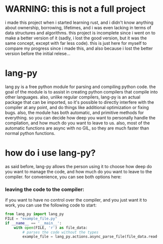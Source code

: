 # WARNING: this is not a full project
i made this project when i started learning rust, and  i didn't know anything about ownership,
borrowing, lifetimes, and i was even lacking in terms of data structures and algorithms.
this project is incomplete since i went on to make a better version of it (sadly, i lost
the good version, but it was the same concept, except with far less code).
this is just here for myself to compare my progress since i made this, and also because
i lost the better version before the initial relese...

# lang-py
lang py is a free python 
module for parsing
and compiling python code. 
the goal of the module is to 
assist in creating 
python compilers that
compile into other languages. 
also, unlike regular 
compilers, lang-py is an 
actual package that can be imported, 
so it's possible to directly
interfere with the compiler 
at any point, and do
things like additional optimization 
or fixing bugs.
also, the module
has both automatic,
and primitive methods
for everything.
so you can decide how 
deep you want to 
personally handle
the compilation, and
how much do you want to
leave to us.
also, most of the automatic
functions are async
with no GIL, so they are
much faster than
normal python functions.

# how do i use lang-py?
as said before, lang-py
allows the person using it
to choose how deep do you
want to manage the code,
and how much do you want
to leave to the compiler.
for convenience, you can
see both options here:
### leaving the code to the compiler:
if you want to have
no control over the compiler,
and you just want it to work,
you can use the following code
to start:
```python
from lang_py import lang_py
FILE = "example_file.py"
if __name__ == '__main__':
    with open(FILE, 'r') as file_data:
        # parses the code without the types
        example_file = lang_py.actions.async_parse_file(file_data.read(), FILE)
```
